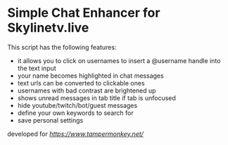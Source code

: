 # Simple Chat Enhancer for Skylinetv.live

This script has the following features:

* it allows you to click on usernames to insert a @username handle into the text input
* your name becomes highlighted in chat messages
* text urls can be converted to clickable ones
* usernames with bad contrast are brightened up
* shows unread messages in tab title if tab is unfocused
* hide youtube/twitch/bot/guest messages
* define your own keywords to search for
* save personal settings


developed for _https://www.tampermonkey.net/_
